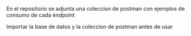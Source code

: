 En el repositorio se adjunta una coleccion de postman con ejemplos de consumo de cada endpoint

Importar la base de datos y la coleccion de postman antes de usar